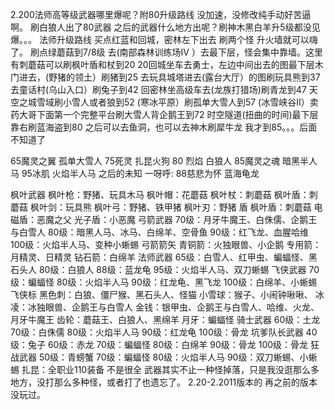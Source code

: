 2.200法师高等级武器哪里爆呢？附80升级路线
没加速，没修改纯手动好苦逼啊。
刷白狼人出了80武器
之后的武器什么地方出呢？刷神木黑白羊升5级都没见爆。。。
法师升级路线
买点红蓝和回城，密林左下出去 刷两个怪 升火墙就可以嗨了。
刷点绿蘑菇到7/8级
去(南部森林训练场IV ）去最下层，怪会集中靠墙。这里有刺蘑菇可以刷枫叶盾和杖到20
20回城坐车去勇士，左边中间出去的图最下层木门进去，(野猪的领土）刷猪到25
去玩具城塔进去(露台大厅）的图刷玩具熊到37
去童话村(乌山入口）刷兔子到42
回密林坐高级车去(龙族打猎场)刷青龙到47
天空之城雪域刷小雪人或者狼到52
(寒冰平原）刷孤单大雪人到57
(冰雪峡谷II）卖药大哥下面第一个完整平台刷大雪人背企鹅王到72
时空隧道(扭曲的时间)最下层靠右刷蓝海盗到80
之后可以去鱼洞，也可以去神木刷犀牛龙 我才到85。。。后面不知道了



65魔灵之翼 孤单大雪人
75死灵 扎昆火狗
80 烈焰 白狼人
85魔灵之魂 暗黑半人马
95冰肌 火焰半人马
之后的未知
一呀呼: 88慈悲为怀 蓝海龟龙




枫叶武器
枫叶枪：野猪、玩具木马
枫叶帽：花蘑菇
枫叶杖：刺蘑菇
枫叶盾：刺蘑菇
枫叶剑：玩具熊
枫叶弓：野猪、铁甲猪
枫叶刃：野猪
盾
枫叶盾：刺蘑菇
电磁盾：恶魔之父
光子盾：小恶魔
弓箭武器
70级：月牙牛魔王、白侏儒、企鹅王与白雪人
80级：暗黑人马、冰马、白绵羊、空骨鱼
90级：红飞龙、血腥哈维
100级：火焰半人马、变种小蜥蜴
弓箭箭矢
青铜箭：火独眼兽、小企鹅
专用箭：月精灵、日精灵
钻石箭：白绵羊
法师武器
65级：白雪人、红甲虫、蝙蝠怪、黑石头人
80级：白狼人
88级：蓝龙龟
95级：火焰半人马、双刀蜥蜴
飞侠武器
70级：蝙蝠怪
80级：火焰半人马
90级：红龙龟、黑飞龙
100级：白绵羊、小蜥蜴
飞侠标
黑色刺：白狼、僵尸猴、黑石头人、怪猫
小雪球：猴子、小闹钟啾啾、
冰凌：冰独眼兽、企鹅王与白雪人
金钱：银甲虫、企鹅王与白雪人、哈维、火龙、月牙牛魔王
齿轮：蘑菇王、白狼人、黑绵羊
月牙：蝙蝠怪
骑士武器
60级：土龙
70级：白侏儒
80级：火焰半人马
90级：红龙龟
100级：骨龙
坑爹队长武器
40级：兔子
60级：赤龙
70级：蝙蝠怪
80级：白绵羊
90级：骨龙
100级：骨龙
狂战武器
50级：青螃蟹
70级：蝙蝠怪
80级：火焰半人马
90级：双刀蜥蜴、小蜥蜴
扎昆：全职业110装备
不是很全 武器其实不止一种怪掉落，只是我没逛那么多地方，没打那么多种怪，或者打了也遗忘了。
2.20-2.2011版本的 再之前的版本没玩过。

